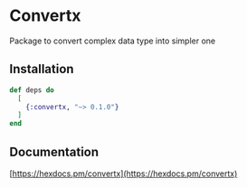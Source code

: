 # Convertx

Package to convert complex data type into simpler one

## Installation

```elixir
def deps do
  [
    {:convertx, "~> 0.1.0"}
  ]
end
```

## Documentation

[https://hexdocs.pm/convertx](https://hexdocs.pm/convertx)
